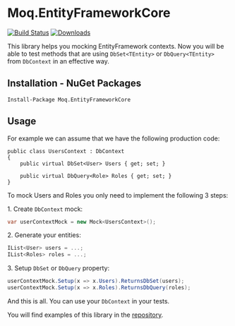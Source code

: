 # Moq.EntityFrameworkCore
[![Build Status](https://dev.azure.com/OpenSource-jankowskimichalpl/Moq.EntityFrameworkCore/_apis/build/status/MichalJankowskii.Moq.EntityFrameworkCore?branchName=master)](https://dev.azure.com/OpenSource-jankowskimichalpl/Moq.EntityFrameworkCore/_build/latest?definitionId=1&branchName=master)
[![Downloads](https://img.shields.io/nuget/dt/Moq.EntityFrameworkCore.svg)](https://www.nuget.org/packages/Moq.EntityFrameworkCore/)

This library helps you mocking EntityFramework contexts. Now you will be able to test methods that are using `DbSet<TEntity>` or `DbQuery<TEntity>` from `DbContext` in an effective way.
## Installation - NuGet Packages
```
Install-Package Moq.EntityFrameworkCore
```

## Usage
For example we can assume that we have the following production code:
```
public class UsersContext : DbContext
{
    public virtual DbSet<User> Users { get; set; }

    public virtual DbQuery<Role> Roles { get; set; }
}
```

To mock Users and Roles you only need to implement the following 3 steps:

1\. Create `DbContext` mock:
```csharp
var userContextMock = new Mock<UsersContext>();
```
2\. Generate your entities:
```csharp
IList<User> users = ...;
IList<Roles> roles = ...;
```
3\. Setup `DbSet` or `DbQuery` property:
```csharp
userContextMock.Setup(x => x.Users).ReturnsDbSet(users);
userContextMock.Setup(x => x.Roles).ReturnsDbQuery(roles);
```

And this is all. You can use your `DbContext` in your tests.

You will find examples of this library in the [repository](https://github.com/MichalJankowskii/Moq.EntityFrameworkCore/blob/master/src/Moq.EntityFrameworkCore.Examples/UsersServiceTest.cs).
